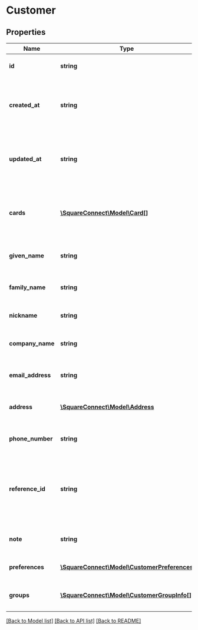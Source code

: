 # Customer

## Properties
Name | Type | Description | Notes
------------ | ------------- | ------------- | -------------
**id** | **string** | The customer&#39;s unique ID. | 
**created_at** | **string** | The time when the customer was created, in RFC 3339 format. | 
**updated_at** | **string** | The time when the customer was last updated, in RFC 3339 format. | 
**cards** | [**\SquareConnect\Model\Card[]**](Card.md) | The non-confidential details of the customer&#39;s cards on file. | [optional] 
**given_name** | **string** | The customer&#39;s given (i.e., first) name. | [optional] 
**family_name** | **string** | The customer&#39;s family (i.e., last) name. | [optional] 
**nickname** | **string** | The customer&#39;s nickname. | [optional] 
**company_name** | **string** | The name of the customer&#39;s company. | [optional] 
**email_address** | **string** | The customer&#39;s email address. | [optional] 
**address** | [**\SquareConnect\Model\Address**](Address.md) | The customer&#39;s physical address. | [optional] 
**phone_number** | **string** | The customer&#39;s phone number. | [optional] 
**reference_id** | **string** | A second ID you can set to associate the customer with an entity in another system. | [optional] 
**note** | **string** | A note to associate with the customer. | [optional] 
**preferences** | [**\SquareConnect\Model\CustomerPreferences**](CustomerPreferences.md) | The customer&#39;s preferences. | [optional] 
**groups** | [**\SquareConnect\Model\CustomerGroupInfo[]**](CustomerGroupInfo.md) | The groups the customer belongs to. | [optional] 

[[Back to Model list]](../README.md#documentation-for-models) [[Back to API list]](../README.md#documentation-for-api-endpoints) [[Back to README]](../README.md)


